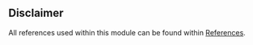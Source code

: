## Disclaimer
All references used within this module can be found within [References](../week_5/module-references.md).

